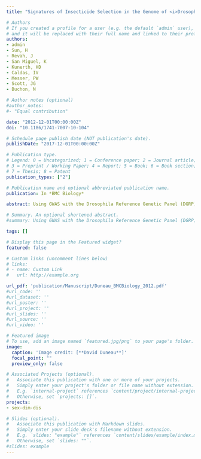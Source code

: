 ```yaml
---
title: "Signatures of Insecticide Selection in the Genome of <i>Drosophila melanogaster</i>."

# Authors
# If you created a profile for a user (e.g. the default `admin` user), write the username (folder name) here 
# and it will be replaced with their full name and linked to their profile.
authors: 
- admin
- Sun, H 
- Revah, J
- San Miguel, K
- Kunerth, HD 
- Caldas, IV
- Messer, PW
- Scott, JG 
- Buchon, N

# Author notes (optional)
#author_notes:
#- "Equal contribution"

date: "2012-12-01T00:00:00Z"
doi: "10.1186/1741-7007-10-104"

# Schedule page publish date (NOT publication's date).
publishDate: "2017-12-01T00:00:00Z"

# Publication type.
# Legend: 0 = Uncategorized; 1 = Conference paper; 2 = Journal article;
# 3 = Preprint / Working Paper; 4 = Report; 5 = Book; 6 = Book section;
# 7 = Thesis; 8 = Patent
publication_types: ["2"]

# Publication name and optional abbreviated publication name.
publication: In *BMC Biology*

abstract: Using GWAS with the Drosophila Reference Genetic Panel (DGRP) found the genetic basis of the resistance to Parathion and Deltamethrin, two commonly used insecticides.

# Summary. An optional shortened abstract.
#summary: Using GWAS with the Drosophila Reference Genetic Panel (DGRP) found the genetic basis of the resistance to Parathion and Deltamethrin, two commonly used insecticides.

tags: []

# Display this page in the Featured widget?
featured: false

# Custom links (uncomment lines below)
# links:
# - name: Custom Link
#   url: http://example.org

url_pdf: 'publication/Manuscript/Duneau_BMCBiology_2012.pdf'
#url_code: ''
#url_dataset: ''
#url_poster: ''
#url_project: ''
#url_slides: ''
#url_source: ''
#url_video: ''

# Featured image
# To use, add an image named `featured.jpg/png` to your page's folder. 
image:
  caption: 'Image credit: [**David Duneau**]'
  focal_point: ""
  preview_only: false

# Associated Projects (optional).
#   Associate this publication with one or more of your projects.
#   Simply enter your project's folder or file name without extension.
#   E.g. `internal-project` references `content/project/internal-project/index.md`.
#   Otherwise, set `projects: []`.
projects:
- sex-dim-dis

# Slides (optional).
#   Associate this publication with Markdown slides.
#   Simply enter your slide deck's filename without extension.
#   E.g. `slides: "example"` references `content/slides/example/index.md`.
#   Otherwise, set `slides: ""`.
#slides: example
---
```

